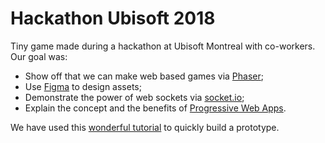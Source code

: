 # Hackathon Ubisoft 2018

Tiny game made during a hackathon at Ubisoft Montreal with co-workers. Our goal was:

* Show off that we can make web based games via [Phaser](https://phaser.io/);
* Use [Figma](https://www.figma.com/) to design assets;
* Demonstrate the power of web sockets via [socket.io](https://socket.io/);
* Explain the concept and the benefits of [Progressive Web Apps](https://developers.google.com/web/progressive-web-apps/).

We have used this [wonderful tutorial](https://gamedevacademy.org/create-a-basic-multiplayer-game-in-phaser-3-with-socket-io-part-1/) to quickly build a prototype.
